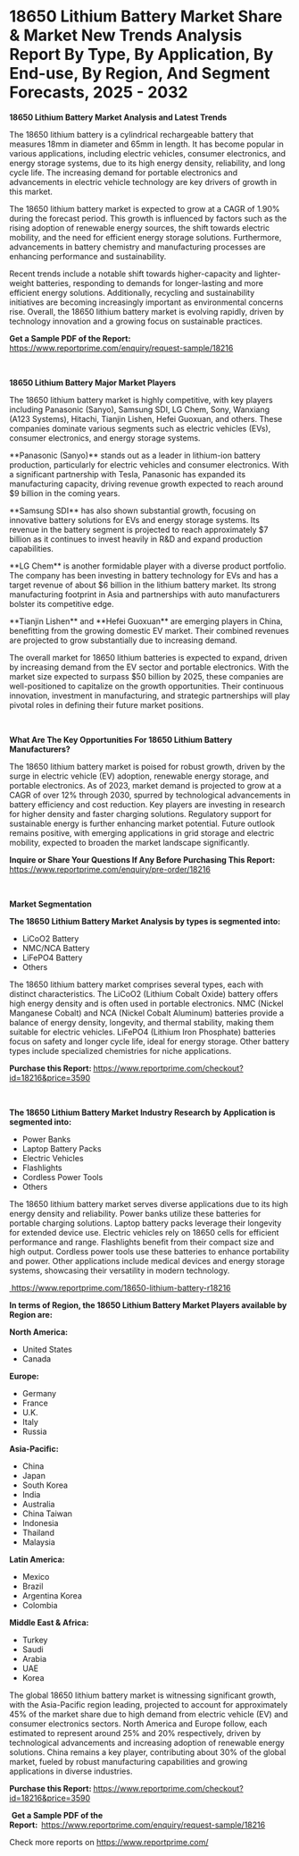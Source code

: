 <p><h1>18650 Lithium Battery Market Share & Market New Trends Analysis Report By Type, By Application, By End-use, By Region, And Segment Forecasts, 2025 - 2032</h1></p><p><strong>18650 Lithium Battery Market Analysis and Latest Trends</strong></p>
<p><p>The 18650 lithium battery is a cylindrical rechargeable battery that measures 18mm in diameter and 65mm in length. It has become popular in various applications, including electric vehicles, consumer electronics, and energy storage systems, due to its high energy density, reliability, and long cycle life. The increasing demand for portable electronics and advancements in electric vehicle technology are key drivers of growth in this market.</p><p>The 18650 lithium battery market is expected to grow at a CAGR of 1.90% during the forecast period. This growth is influenced by factors such as the rising adoption of renewable energy sources, the shift towards electric mobility, and the need for efficient energy storage solutions. Furthermore, advancements in battery chemistry and manufacturing processes are enhancing performance and sustainability.</p><p>Recent trends include a notable shift towards higher-capacity and lighter-weight batteries, responding to demands for longer-lasting and more efficient energy solutions. Additionally, recycling and sustainability initiatives are becoming increasingly important as environmental concerns rise. Overall, the 18650 lithium battery market is evolving rapidly, driven by technology innovation and a growing focus on sustainable practices.</p></p>
<p><strong>Get a Sample PDF of the Report:&nbsp;</strong> <a href="https://www.reportprime.com/enquiry/request-sample/18216?utm_campaign=3065&utm_medium=2&utm_source=Github&utm_content=ia&utm_term=19032025&utm_id=18650-lithium-battery">https://www.reportprime.com/enquiry/request-sample/18216</a></p>
<p>&nbsp;</p>
<p><strong>18650 Lithium Battery Major Market Players</strong></p>
<p><p>The 18650 lithium battery market is highly competitive, with key players including Panasonic (Sanyo), Samsung SDI, LG Chem, Sony, Wanxiang (A123 Systems), Hitachi, Tianjin Lishen, Hefei Guoxuan, and others. These companies dominate various segments such as electric vehicles (EVs), consumer electronics, and energy storage systems.</p><p>**Panasonic (Sanyo)** stands out as a leader in lithium-ion battery production, particularly for electric vehicles and consumer electronics. With a significant partnership with Tesla, Panasonic has expanded its manufacturing capacity, driving revenue growth expected to reach around $9 billion in the coming years.</p><p>**Samsung SDI** has also shown substantial growth, focusing on innovative battery solutions for EVs and energy storage systems. Its revenue in the battery segment is projected to reach approximately $7 billion as it continues to invest heavily in R&D and expand production capabilities.</p><p>**LG Chem** is another formidable player with a diverse product portfolio. The company has been investing in battery technology for EVs and has a target revenue of about $6 billion in the lithium battery market. Its strong manufacturing footprint in Asia and partnerships with auto manufacturers bolster its competitive edge.</p><p>**Tianjin Lishen** and **Hefei Guoxuan** are emerging players in China, benefitting from the growing domestic EV market. Their combined revenues are projected to grow substantially due to increasing demand.</p><p>The overall market for 18650 lithium batteries is expected to expand, driven by increasing demand from the EV sector and portable electronics. With the market size expected to surpass $50 billion by 2025, these companies are well-positioned to capitalize on the growth opportunities. Their continuous innovation, investment in manufacturing, and strategic partnerships will play pivotal roles in defining their future market positions.</p></p>
<p>&nbsp;</p>
<p><strong>What Are The Key Opportunities For 18650 Lithium Battery Manufacturers?</strong></p>
<p><p>The 18650 lithium battery market is poised for robust growth, driven by the surge in electric vehicle (EV) adoption, renewable energy storage, and portable electronics. As of 2023, market demand is projected to grow at a CAGR of over 12% through 2030, spurred by technological advancements in battery efficiency and cost reduction. Key players are investing in research for higher density and faster charging solutions. Regulatory support for sustainable energy is further enhancing market potential. Future outlook remains positive, with emerging applications in grid storage and electric mobility, expected to broaden the market landscape significantly.</p></p>
<p><strong>Inquire or Share Your Questions If Any Before Purchasing This Report:</strong> <a href="https://www.reportprime.com/enquiry/pre-order/18216?utm_campaign=3065&utm_medium=2&utm_source=Github&utm_content=ia&utm_term=19032025&utm_id=18650-lithium-battery">https://www.reportprime.com/enquiry/pre-order/18216</a></p>
<p>&nbsp;</p>
<p><strong>Market Segmentation</strong></p>
<p><strong>The 18650 Lithium Battery Market Analysis by types is segmented into:</strong></p>
<p><ul><li>LiCoO2 Battery</li><li>NMC/NCA Battery</li><li>LiFePO4 Battery</li><li>Others</li></ul></p>
<p><p>The 18650 lithium battery market comprises several types, each with distinct characteristics. The LiCoO2 (Lithium Cobalt Oxide) battery offers high energy density and is often used in portable electronics. NMC (Nickel Manganese Cobalt) and NCA (Nickel Cobalt Aluminum) batteries provide a balance of energy density, longevity, and thermal stability, making them suitable for electric vehicles. LiFePO4 (Lithium Iron Phosphate) batteries focus on safety and longer cycle life, ideal for energy storage. Other battery types include specialized chemistries for niche applications.</p></p>
<p><strong>Purchase this Report:&nbsp;</strong><a href="https://www.reportprime.com/checkout?id=18216&price=3590&utm_campaign=3065&utm_medium=2&utm_source=Github&utm_content=ia&utm_term=19032025&utm_id=18650-lithium-battery">https://www.reportprime.com/checkout?id=18216&price=3590</a></p>
<p>&nbsp;</p>
<p><strong>The 18650 Lithium Battery Market Industry Research by Application is segmented into:</strong></p>
<p><ul><li>Power Banks</li><li>Laptop Battery Packs</li><li>Electric Vehicles</li><li>Flashlights</li><li>Cordless Power Tools</li><li>Others</li></ul></p>
<p><p>The 18650 lithium battery market serves diverse applications due to its high energy density and reliability. Power banks utilize these batteries for portable charging solutions. Laptop battery packs leverage their longevity for extended device use. Electric vehicles rely on 18650 cells for efficient performance and range. Flashlights benefit from their compact size and high output. Cordless power tools use these batteries to enhance portability and power. Other applications include medical devices and energy storage systems, showcasing their versatility in modern technology.</p></p>
<p><a href="https://www.reportprime.com/18650-lithium-battery-r18216?utm_campaign=3065&utm_medium=2&utm_source=Github&utm_content=ia&utm_term=19032025&utm_id=18650-lithium-battery">&nbsp;https://www.reportprime.com/18650-lithium-battery-r18216</a></p>
<p><strong>In terms of Region, the 18650 Lithium Battery Market Players available by Region are:</strong></p>
<p>
    <p> <strong> North America: </strong>
        <ul>
            <li>United States</li>
            <li>Canada</li>
        </ul>
        </p> 
    <p> <strong> Europe: </strong>
        <ul>
            <li>Germany</li>
            <li>France</li>
            <li>U.K.</li>
            <li>Italy</li>
            <li>Russia</li>
        </ul>
        </p> 
    <p> <strong> Asia-Pacific: </strong>
        <ul>
            <li>China</li>
            <li>Japan</li>
            <li>South Korea</li>
            <li>India</li>
            <li>Australia</li>
            <li>China Taiwan</li>
            <li>Indonesia</li>
            <li>Thailand</li>
            <li>Malaysia</li>
        </ul>
        </p> 
    <p> <strong> Latin America: </strong>
        <ul>
            <li>Mexico</li>
            <li>Brazil</li>
            <li>Argentina Korea</li>
            <li>Colombia</li>
        </ul>
        </p> 
    <p> <strong> Middle East & Africa: </strong>
        <ul>
            <li>Turkey</li>
            <li>Saudi</li>
            <li>Arabia</li>
            <li>UAE</li>
            <li>Korea</li>
        </ul>
    </p>
    </p>
<p><p>The global 18650 lithium battery market is witnessing significant growth, with the Asia-Pacific region leading, projected to account for approximately 45% of the market share due to high demand from electric vehicle (EV) and consumer electronics sectors. North America and Europe follow, each estimated to represent around 25% and 20% respectively, driven by technological advancements and increasing adoption of renewable energy solutions. China remains a key player, contributing about 30% of the global market, fueled by robust manufacturing capabilities and growing applications in diverse industries.</p></p>
<p><strong>Purchase this Report: </strong><a href="https://www.reportprime.com/checkout?id=18216&price=3590&utm_campaign=3065&utm_medium=2&utm_source=Github&utm_content=ia&utm_term=19032025&utm_id=18650-lithium-battery">https://www.reportprime.com/checkout?id=18216&price=3590</a></p>
<p>&nbsp;<strong>Get a Sample PDF of the Report:&nbsp;&nbsp;</strong><a href="https://www.reportprime.com/enquiry/request-sample/18216?utm_campaign=3065&utm_medium=2&utm_source=Github&utm_content=ia&utm_term=19032025&utm_id=18650-lithium-battery">https://www.reportprime.com/enquiry/request-sample/18216</a></p>
<p><strong></strong></p>
<p>Check more reports on <a href="https://www.reportprime.com/?utm_campaign=3065&utm_medium=2&utm_source=Github&utm_content=ia&utm_term=19032025&utm_id=18650-lithium-battery">https://www.reportprime.com/</a></p>